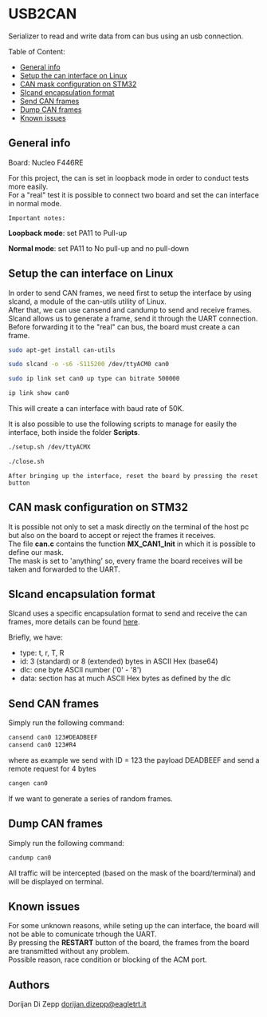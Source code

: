 # USB2CAN

Serializer to read and write data from can bus using an usb connection.

Table of Content:
- [General info](#general-info)
- [Setup the can interface on Linux](#setup-the-can-interface-on-linux)
- [CAN mask configuration on STM32](#can-mask-configuration-on-stm32)
- [Slcand encapsulation format](#slcand-encapsulation-format)
- [Send CAN frames](#send-can-frames)
- [Dump CAN frames](#dump-can-frames)
- [Known issues](#known-issues)

## General info

Board: Nucleo F446RE

For this project, the can is set in loopback mode in order to conduct tests more easily.<br/>
For a "real" test it is possible to connect two board and set the can interface in normal mode.

`Important notes:`<br/>

__Loopback mode__: set PA11 to Pull-up

__Normal mode__: set PA11 to No pull-up and no pull-down


## Setup the can interface on Linux
In order to send CAN frames, we need first to setup the interface by using slcand, a module of the can-utils utility of Linux.<br/>
After that, we can use cansend and candump to send and receive frames.<br/>
Slcand allows us to generate a frame, send it through the UART connection. Before forwarding it to the "real" can bus, the board must create a can frame.

```bash
sudo apt-get install can-utils

sudo slcand -o -s6 -S115200 /dev/ttyACM0 can0

sudo ip link set can0 up type can bitrate 500000

ip link show can0
```

This will create a can interface with baud rate of 50K.

It is also possible to use the following scripts to manage for easily the interface, 
both inside the folder __Scripts__.

```bash
./setup.sh /dev/ttyACMX
```

```bash
./close.sh
```

`After bringing up the interface, reset the board by pressing the reset button`

## CAN mask configuration on STM32
It is possible not only to set a mask directly on the terminal of the host pc but also 
on the board to accept or reject the frames it receives.<br/>
The file __can.c__ contains the function __MX_CAN1_Init__ in which it is possible to define our mask.<br/>
The mask is set to 'anything' so, every frame the board receives will be taken and forwarded to the UART.


## Slcand encapsulation format
Slcand uses a specific encapsulation format to send and receive the can frames, more details can be found [here](https://github.com/torvalds/linux/blob/master/drivers/net/can/slcan/slcan-core.c).

Briefly, we have:
- type: t, r, T, R
- id: 3 (standard) or 8 (extended) bytes in ASCII Hex (base64)
- dlc: one byte ASCII number ('0' - '8')
- data: section has at much ASCII Hex bytes as defined by the dlc


## Send CAN frames
Simply run the following command:
```bash
cansend can0 123#DEADBEEF
cansend can0 123#R4
```
where as example we send with ID = 123 the payload DEADBEEF and send a remote request
for 4 bytes

```bash
cangen can0
```
If we want to generate a series of random frames.


## Dump CAN frames
Simply run the following command:
```bash
candump can0
```
All traffic will be intercepted (based on the mask of the board/terminal) and will be
displayed on terminal.

## Known issues
For some unknown reasons, while seting up the can interface, the board will not be able
to comunicate trhough the UART. <br/>By pressing the __RESTART__ button of the board, the frames from the board are transmitted without any problem.<br/>
Possible reason, race condition or blocking of the ACM port.

## Authors
Dorijan Di Zepp dorijan.dizepp@eagletrt.it
